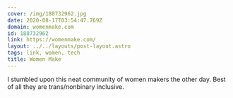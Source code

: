 ```yaml
---
cover: /img/188732962.jpg
date: 2020-08-17T03:54:47.769Z
domain: womenmake.com
id: 188732962
link: https://womenmake.com/
layout: ../../layouts/post-layout.astro
tags: link, women, tech
title: Women Make
---
```


I stumbled upon this neat community of women makers the other day. Best of all they are trans/nonbinary inclusive.

